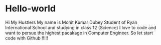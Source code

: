 # Hello-world
Hi My Hustlers 
My name is Mohit Kumar Dubey
Student of Ryan International School and studying in class 12 (Science)
I love to code and want to persue the highest pacakage in Computer Engineer.
So let start code with Github !!!!!

